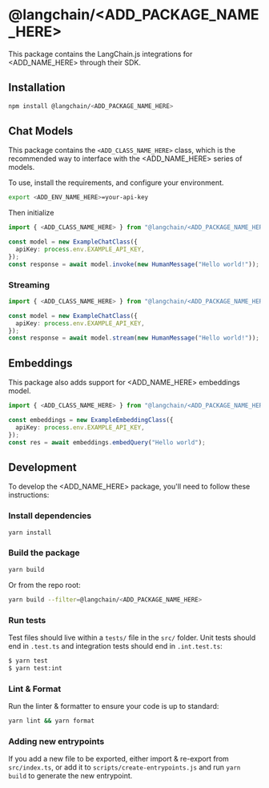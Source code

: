 # @langchain/<ADD_PACKAGE_NAME_HERE>

This package contains the LangChain.js integrations for <ADD_NAME_HERE> through their SDK.

## Installation

```bash npm2yarn
npm install @langchain/<ADD_PACKAGE_NAME_HERE>
```

## Chat Models

This package contains the `<ADD_CLASS_NAME_HERE>` class, which is the recommended way to interface with the <ADD_NAME_HERE> series of models.

To use, install the requirements, and configure your environment.

```bash
export <ADD_ENV_NAME_HERE>=your-api-key
```

Then initialize

```typescript
import { <ADD_CLASS_NAME_HERE> } from "@langchain/<ADD_PACKAGE_NAME_HERE>";

const model = new ExampleChatClass({
  apiKey: process.env.EXAMPLE_API_KEY,
});
const response = await model.invoke(new HumanMessage("Hello world!"));
```

### Streaming

```typescript
import { <ADD_CLASS_NAME_HERE> } from "@langchain/<ADD_PACKAGE_NAME_HERE>";

const model = new ExampleChatClass({
  apiKey: process.env.EXAMPLE_API_KEY,
});
const response = await model.stream(new HumanMessage("Hello world!"));
```

## Embeddings

This package also adds support for <ADD_NAME_HERE> embeddings model.

```typescript
import { <ADD_CLASS_NAME_HERE> } from "@langchain/<ADD_PACKAGE_NAME_HERE>";

const embeddings = new ExampleEmbeddingClass({
  apiKey: process.env.EXAMPLE_API_KEY,
});
const res = await embeddings.embedQuery("Hello world");
```

## Development

To develop the <ADD_NAME_HERE> package, you'll need to follow these instructions:

### Install dependencies

```bash
yarn install
```

### Build the package

```bash
yarn build
```

Or from the repo root:

```bash
yarn build --filter=@langchain/<ADD_PACKAGE_NAME_HERE>
```

### Run tests

Test files should live within a `tests/` file in the `src/` folder. Unit tests should end in `.test.ts` and integration tests should
end in `.int.test.ts`:

```bash
$ yarn test
$ yarn test:int
```

### Lint & Format

Run the linter & formatter to ensure your code is up to standard:

```bash
yarn lint && yarn format
```

### Adding new entrypoints

If you add a new file to be exported, either import & re-export from `src/index.ts`, or add it to `scripts/create-entrypoints.js` and run `yarn build` to generate the new entrypoint.
